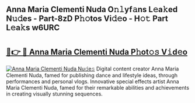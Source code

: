 ## Anna Maria Clementi Nuda O𝚗𝚕yf𝚊ns L𝚎a𝚔ed N𝚞𝚍es - Part-8zD P𝚑𝚘tos Vi𝚍𝚎o - H𝚘𝚝 Part L𝚎a𝚔s w6URC

# <h2><a href="http://kf4311.oniu.top/?m=Anna+Maria+Clementi+Nuda">🔗👉 🔴 Anna Maria Clementi Nuda P𝚑ot𝚘𝚜 V𝚒d𝚎o</a></h2>

[![Anna Maria Clementi Nuda Nu𝚍e𝚜](https://i.imgur.com/0qMVB7G.gif)](http://kf4311.oniu.top/?m=Anna+Maria+Clementi+Nuda)
Digital content creator Anna Maria Clementi Nuda, famed for publishing dance and lifestyle ideas, through performances and personal vlogs. Innovative special effects artist Anna Maria Clementi Nuda, famed for their remarkable abilities and achievements in creating visually stunning sequences.  
